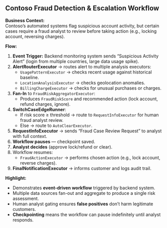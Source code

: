 
## **Contoso Fraud Detection & Escalation Workflow**  
  
**Business Context:**    
Contoso’s automated systems flag suspicious account activity, but certain cases require a fraud analyst to review before taking action (e.g., locking account, reversing charges).  
  
**Flow:**  
1. **Event Trigger:** Backend monitoring system sends “Suspicious Activity Alert” (login from multiple countries, large data usage spike).  
2. **AlertRouterExecutor** → routes alert to multiple analysis executors:  
   - `UsagePatternExecutor` → checks recent usage against historical baseline.  
   - `LocationAnalysisExecutor` → checks geolocation anomalies.  
   - `BillingChargeExecutor` → checks for unusual purchases or charges.  
3. **Fan-In** to `FraudRiskAggregatorExecutor`:  
   - Produces `FraudRiskScore` and recommended action (lock account, refund charges, ignore).  
4. **SwitchCaseEdgeRunner**:  
   - If risk score ≥ threshold → route to `RequestInfoExecutor` for human fraud analyst review.  
   - Else → route to `AutoClearExecutor`.  
5. **RequestInfoExecutor** → sends “Fraud Case Review Request” to analyst with full context.  
6. **Workflow pauses** — checkpoint saved.  
7. **Analyst decides** (approve lock/refund or clear).  
8. Workflow resumes:  
   - `FraudActionExecutor` → performs chosen action (e.g., lock account, reverse charges).  
9. **FinalNotificationExecutor** → informs customer and logs audit trail.  
  
**Highlight:**    
- Demonstrates **event-driven workflow** triggered by backend system.  
- Multiple data sources fan-out and aggregate to produce a single risk assessment.  
- Human analyst gating ensures **false positives** don’t harm legitimate customers.  
- **Checkpointing** means the workflow can pause indefinitely until analyst responds.  
